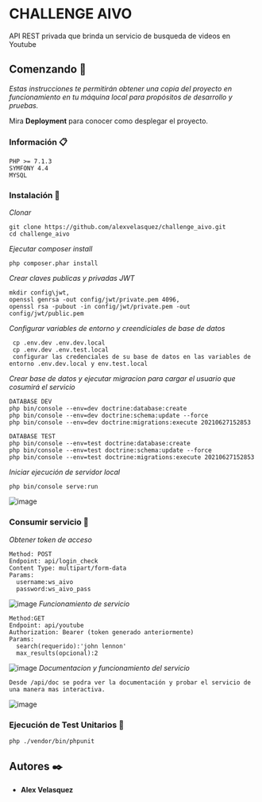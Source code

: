 # CHALLENGE AIVO
API REST privada que brinda un servicio de busqueda de videos en Youtube

## Comenzando 🚀

_Estas instrucciones te permitirán obtener una copia del proyecto en funcionamiento en tu máquina local para propósitos de desarrollo y pruebas._

Mira **Deployment** para conocer como desplegar el proyecto.


### Información 📋


```
PHP >= 7.1.3
SYMFONY 4.4
MYSQL
```

### Instalación 🔧
_Clonar_
```
git clone https://github.com/alexvelasquez/challenge_aivo.git
cd challenge_aivo
```

_Ejecutar composer install_
```
php composer.phar install
```
_Crear claves publicas y privadas JWT_
```
mkdir config\jwt,
openssl genrsa -out config/jwt/private.pem 4096,
openssl rsa -pubout -in config/jwt/private.pem -out config/jwt/public.pem
```

_Configurar variables de entorno y creendiciales de base de datos_
```
 cp .env.dev .env.dev.local
 cp .env.dev .env.test.local
 configurar las credenciales de su base de datos en las variables de entorno .env.dev.local y env.test.local
```

_Crear base de datos y ejecutar migracion para cargar el usuario que cosumirá el servicio_
```
DATABASE DEV
php bin/console --env=dev doctrine:database:create
php bin/console --env=dev doctrine:schema:update --force
php bin/console --env=dev doctrine:migrations:execute 20210627152853

DATABASE TEST
php bin/console --env=test doctrine:database:create
php bin/console --env=test doctrine:schema:update --force
php bin/console --env=test doctrine:migrations:execute 20210627152853
```

_Iniciar ejecución de servidor local_
```
php bin/console serve:run
```
![image](https://user-images.githubusercontent.com/45674641/123570560-d8fa0280-d79e-11eb-9f77-f901953691fd.png)

### Consumir servicio 📌

_Obtener token de acceso_
```
Method: POST
Endpoint: api/login_check
Content Type: multipart/form-data
Params: 
  username:ws_aivo
  password:ws_aivo_pass
```
![image](https://user-images.githubusercontent.com/45674641/123557011-d5e22080-d764-11eb-979a-4b771a0812b1.png)
_Funcionamiento de servicio_ 
```
Method:GET
Endpoint: api/youtube
Authorization: Bearer (token generado anteriormente)
Params:
  search(requerido):'john lennon'
  max_results(opcional):2
```
![image](https://user-images.githubusercontent.com/45674641/123565224-8c102f00-d792-11eb-91c5-4c9a2e19854a.png)
_Documentacion y funcionamiento del servicio_

```
Desde /api/doc se podra ver la documentación y probar el servicio de una manera mas interactiva.
```
![image](https://user-images.githubusercontent.com/45674641/123569547-e31b0180-d79c-11eb-9d49-7a34f7f14daa.png)

### Ejecución de Test Unitarios 📝
```
php ./vendor/bin/phpunit
```

## Autores ✒️
* **Alex Velasquez**
